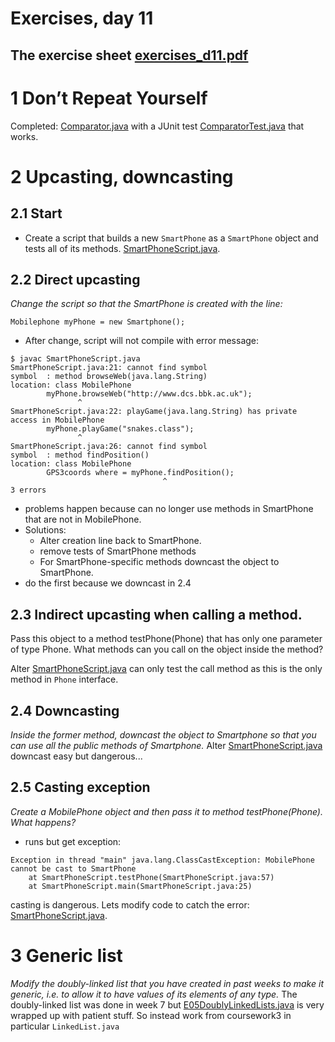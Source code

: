 # Exercises, day 11

## The exercise sheet [exercises_d11.pdf](exercises_d11.pdf) 

# 1 Don’t Repeat Yourself

Completed: [Comparator.java](src/comparator/Comparator.java) with a JUnit test 
[ComparatorTest.java](src/comparator/ComparatorTest.java) that works.

# 2 Upcasting, downcasting

## 2.1 Start

* Create a script that  builds a new `SmartPhone` as a `SmartPhone` object and tests all of its methods.  [SmartPhoneScript.java](src/[SmartPhoneScript.java).


## 2.2 Direct upcasting

*Change the script so that the SmartPhone is created with the line:*

````
Mobilephone myPhone = new Smartphone();

````

  * After change, script will not compile with error message:

````
$ javac SmartPhoneScript.java 
SmartPhoneScript.java:21: cannot find symbol
symbol  : method browseWeb(java.lang.String)
location: class MobilePhone
		myPhone.browseWeb("http://www.dcs.bbk.ac.uk");
		       ^
SmartPhoneScript.java:22: playGame(java.lang.String) has private access in MobilePhone
		myPhone.playGame("snakes.class");
		       ^
SmartPhoneScript.java:26: cannot find symbol
symbol  : method findPosition()
location: class MobilePhone
		GPS3coords where = myPhone.findPosition();
		                          ^
3 errors
````

  * problems happen because can no longer use methods in SmartPhone that are not in MobilePhone.
  * Solutions:
    * Alter creation line back to SmartPhone.
    * remove tests of SmartPhone methods
    * For SmartPhone-specific methods downcast the object to SmartPhone. 
  * do the first because we downcast in 2.4

## 2.3 Indirect upcasting when calling a method.

Pass this object to a method testPhone(Phone) that has only one parameter of type Phone. What methods can you call on the object inside the method?

Alter [SmartPhoneScript.java](src/SmartPhoneScript.java) can only test the call method as this is the only method in `Phone` interface.

## 2.4 Downcasting

*Inside the former method, downcast the object to Smartphone so that you can use all the public methods of
Smartphone.* Alter [SmartPhoneScript.java](src/SmartPhoneScript.java) downcast easy but dangerous...


## 2.5 Casting exception

*Create a MobilePhone object and then pass it to method testPhone(Phone). What happens?*

* runs but get exception:

````
Exception in thread "main" java.lang.ClassCastException: MobilePhone cannot be cast to SmartPhone
	at SmartPhoneScript.testPhone(SmartPhoneScript.java:57)
	at SmartPhoneScript.main(SmartPhoneScript.java:25)
````

casting is dangerous. Lets modify code to catch the error:  [SmartPhoneScript.java](src/SmartPhoneScript.java).

# 3 Generic list
*Modify the doubly-linked list that you have created in past weeks to make it generic, i.e. to allow it to have values
of its elements of any type.* The doubly-linked list was done in week 7 but [E05DoublyLinkedLists.java](../day07/E05DoublyLinkedLists.java)
is very wrapped up with patient stuff. So instead work from coursework3 in particular `LinkedList.java` 
